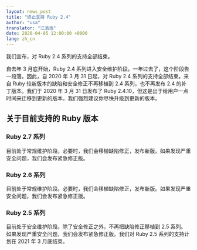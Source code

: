 ```yaml
---
layout: news_post
title: "终止支持 Ruby 2.4"
author: "usa"
translator: "江浩浩"
date: 2020-04-05 12:00:00 +0000
lang: zh_cn
---
```


我们宣布，对 Ruby 2.4 系列的支持全部结束。

自去年 3 月底开始，Ruby 2.4 系列进入安全维护阶段。一年过去了，这个阶段告一段落。因此，自 2020 年 3 月 31 日起，对 Ruby 2.4 系列的支持全部结束。来自 Ruby 较新版本的缺陷和安全修正不再移植到 2.4 系列，也不再发布 2.4 的补丁版本。我们于 2020 年 3 月 31 日发布了 Ruby 2.4.10，但这是出于给用户一点时间来迁移到更新的版本。我们强烈建议你尽快升级到更新的版本。

## 关于目前支持的 Ruby 版本

### Ruby 2.7 系列

目前处于常规维护阶段。必要时，我们会移植缺陷修正，发布新版。如果发现严重安全问题，我们会发布紧急修正版。

### Ruby 2.6 系列

目前处于常规维护阶段。必要时，我们会移植缺陷修正，发布新版。如果发现严重安全问题，我们会发布紧急修正版。

### Ruby 2.5 系列

目前处于安全维护阶段。除了安全修正之外，不再把缺陷修正移植到 2.5 系列。如果发现严重安全问题，我们会发布紧急修正版。我们对 Ruby 2.5 系列的支持计划在 2021 年 3 月底结束。
